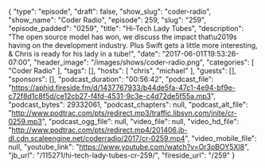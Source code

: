 {
  "type": "episode",
  "draft": false,
  "show_slug": "coder-radio",
  "show_name": "Coder Radio",
  "episode": 259,
  "slug": "259",
  "episode_padded": "0259",
  "title": "Hi-Tech Lady Tubes",
  "description": "The open source model has won, we discuss the impact that\u2019s having on the development industry. Plus Swift gets a little more interesting, & Chris is ready for his lady in a tube!",
  "date": "2017-06-01T19:53:26-07:00",
  "header_image": "/images/shows/coder-radio.png",
  "categories": [
    "Coder Radio"
  ],
  "tags": [],
  "hosts": [
    "chris",
    "michael"
  ],
  "guests": [],
  "sponsors": [],
  "podcast_duration": "00:56:42",
  "podcast_file": "https://aphid.fireside.fm/d/1437767933/b44de5fa-47c1-4e94-bf9e-c72f8d1c8f5d/ce12cb27-f4fd-4531-9c3e-c4d72de5f55a.mp3",
  "podcast_bytes": 29332061,
  "podcast_chapters": null,
  "podcast_alt_file": "http://www.podtrac.com/pts/redirect.mp3/traffic.libsyn.com/jnite/cr-0259.mp3",
  "podcast_ogg_file": null,
  "video_file": null,
  "video_hd_file": "http://www.podtrac.com/pts/redirect.mp4/201406.jb-dl.cdn.scaleengine.net/coderradio/2017/cr-0259.mp4",
  "video_mobile_file": null,
  "youtube_link": "https://www.youtube.com/watch?v=Or3oBOY5Xl8",
  "jb_url": "/115271/hi-tech-lady-tubes-cr-259/",
  "fireside_url": "/259"
}

